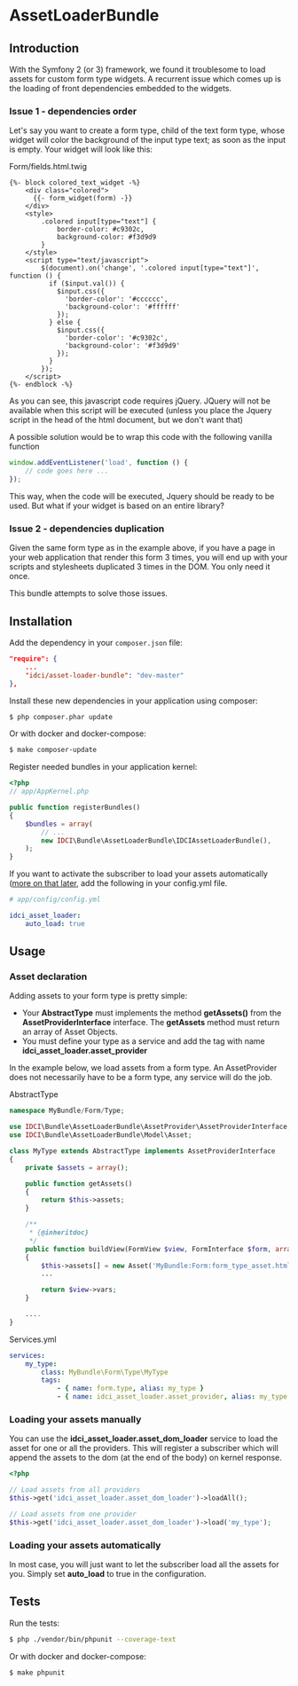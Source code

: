 AssetLoaderBundle
=================

Introduction
------------

With the Symfony 2 (or 3) framework, we found it troublesome to load assets for custom form type widgets.
A recurrent issue which comes up is the loading of front dependencies embedded to the widgets.

### Issue 1 - dependencies order

Let's say you want to create a form type, child of the text form type, 
whose widget will color the background of the input type text; as soon as the input is empty.
Your widget will look like this:

Form/fields.html.twig
```twig
{%- block colored_text_widget -%}
    <div class="colored">
      {{- form_widget(form) -}}
    </div>
    <style>
        .colored input[type="text"] {
            border-color: #c9302c,
            background-color: #f3d9d9
        }
    </style>
    <script type="text/javascript">
        $(document).on('change', '.colored input[type="text"]', function () {
          if ($input.val()) {
            $input.css({
              'border-color': '#cccccc',
              'background-color': '#ffffff'
            });
          } else {
            $input.css({
              'border-color': '#c9302c',
              'background-color': '#f3d9d9'
            });
          }
        });
    </script>
{%- endblock -%}
```

As you can see, this javascript code requires jQuery.
JQuery will not be available when this script will be executed
(unless you place the Jquery script in the head of the html document, but we don't want that)

A possible solution would be to wrap this code with the following vanilla function 

```javascript
window.addEventListener('load', function () {
    // code goes here ...
});
```

This way, when the code will be executed, Jquery should be ready to be used.
But what if your widget is based on an entire library?

### Issue 2 - dependencies duplication

Given the same form type as in the example above, if you have a page in your web application that render this form 3 times,
you will end up with your scripts and stylesheets duplicated 3 times in the DOM. You only need it once.

This bundle attempts to solve those issues.

Installation
------------

Add the dependency in your `composer.json` file:
```json
"require": {
    ...
    "idci/asset-loader-bundle": "dev-master"
},
```

Install these new dependencies in your application using composer:
```sh
$ php composer.phar update
```

Or with docker and docker-compose:

```sh
$ make composer-update
```

Register needed bundles in your application kernel:
```php
<?php
// app/AppKernel.php

public function registerBundles()
{
    $bundles = array(
        // ...
        new IDCI\Bundle\AssetLoaderBundle\IDCIAssetLoaderBundle(),
    );
}
```

If you want to activate the subscriber to load your assets automatically ([more on that later](#loading-your-assets-automatically), add the following in your config.yml file.

```yml
# app/config/config.yml

idci_asset_loader:
    auto_load: true
```

Usage
-----

### Asset declaration

Adding assets to your form type is pretty simple:

 * Your **AbstractType** must implements the method **getAssets()** from the **AssetProviderInterface** interface. 
 The **getAssets** method must return an array of Asset Objects.
 * You must define your type as a service and add the tag with name **idci_asset_loader.asset_provider**

In the example below, we load assets from a form type. An AssetProvider does not necessarily have to be a form type, any service will do the job.

AbstractType

```php
namespace MyBundle/Form/Type;

use IDCI\Bundle\AssetLoaderBundle\AssetProvider\AssetProviderInterface;
use IDCI\Bundle\AssetLoaderBundle\Model\Asset;

class MyType extends AbstractType implements AssetProviderInterface
{
    private $assets = array();

    public function getAssets()
    {
        return $this->assets;
    }

    /**
     * {@inheritdoc}
     */
    public function buildView(FormView $view, FormInterface $form, array $options)
    {
        $this->assets[] = new Asset('MyBundle:Form:form_type_asset.html.twig', $options);
        ...

        return $view->vars;
    }

    ....
}
```

Services.yml

```yml
services:
    my_type:
        class: MyBundle\Form\Type\MyType
        tags:
            - { name: form.type, alias: my_type }
            - { name: idci_asset_loader.asset_provider, alias: my_type }
```

### Loading your assets manually

You can use the **idci_asset_loader.asset_dom_loader** service to load the asset for one or all the providers.
This will register a subscriber which will append the assets to the dom (at the end of the body) on kernel response.

```php
<?php

// Load assets from all providers
$this->get('idci_asset_loader.asset_dom_loader')->loadAll();

// Load assets from one provider
$this->get('idci_asset_loader.asset_dom_loader')->load('my_type');
```

### Loading your assets automatically

In most case, you will just want to let the subscriber load all the assets for you. Simply set **auto_load** to true in the configuration.

Tests
-----

Run the tests:

```bash
$ php ./vendor/bin/phpunit --coverage-text
```

Or with docker and docker-compose:

```bash
$ make phpunit
```
